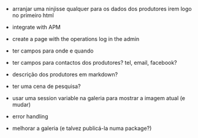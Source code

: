 - arranjar uma ninjisse qualquer para os dados dos produtores irem logo no primeiro html
- integrate with APM
- create a page with the operations log in the admin

- ter campos para onde e quando
- ter campos para contactos dos produtores? tel, email, facebook?
- descrição dos produtores em markdown?
- ter uma cena de pesquisa?
- usar uma session variable na galeria para mostrar a imagem atual (e mudar)
- error handling
- melhorar a galeria (e talvez publicá-la numa package?)